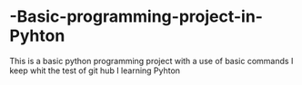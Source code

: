 # -Basic-programming-project-in-Pyhton
 This is a basic python programming project with a use of basic commands
I keep whit the test of git hub
I learning Pyhton


